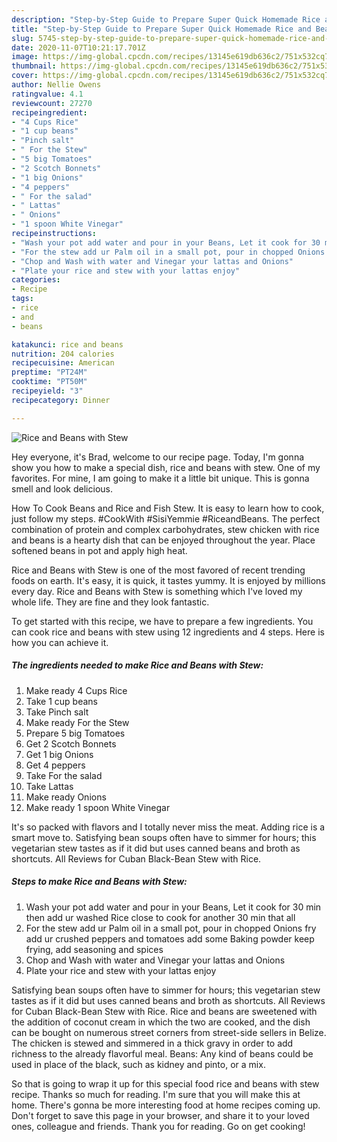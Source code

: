 ```yaml
---
description: "Step-by-Step Guide to Prepare Super Quick Homemade Rice and Beans with Stew"
title: "Step-by-Step Guide to Prepare Super Quick Homemade Rice and Beans with Stew"
slug: 5745-step-by-step-guide-to-prepare-super-quick-homemade-rice-and-beans-with-stew
date: 2020-11-07T10:21:17.701Z
image: https://img-global.cpcdn.com/recipes/13145e619db636c2/751x532cq70/rice-and-beans-with-stew-recipe-main-photo.jpg
thumbnail: https://img-global.cpcdn.com/recipes/13145e619db636c2/751x532cq70/rice-and-beans-with-stew-recipe-main-photo.jpg
cover: https://img-global.cpcdn.com/recipes/13145e619db636c2/751x532cq70/rice-and-beans-with-stew-recipe-main-photo.jpg
author: Nellie Owens
ratingvalue: 4.1
reviewcount: 27270
recipeingredient:
- "4 Cups Rice"
- "1 cup beans"
- "Pinch salt"
- " For the Stew"
- "5 big Tomatoes"
- "2 Scotch Bonnets"
- "1 big Onions"
- "4 peppers"
- " For the salad"
- " Lattas"
- " Onions"
- "1 spoon White Vinegar"
recipeinstructions:
- "Wash your pot add water and pour in your Beans, Let it cook for 30 min then add ur washed Rice close to cook for another 30 min that all"
- "For the stew add ur Palm oil in a small pot, pour in chopped Onions fry add ur crushed peppers and tomatoes add some Baking powder keep frying, add seasoning and spices"
- "Chop and Wash with water and Vinegar your lattas and Onions"
- "Plate your rice and stew with your lattas enjoy"
categories:
- Recipe
tags:
- rice
- and
- beans

katakunci: rice and beans 
nutrition: 204 calories
recipecuisine: American
preptime: "PT24M"
cooktime: "PT50M"
recipeyield: "3"
recipecategory: Dinner

---
```



![Rice and Beans with Stew](https://img-global.cpcdn.com/recipes/13145e619db636c2/751x532cq70/rice-and-beans-with-stew-recipe-main-photo.jpg)

Hey everyone, it's Brad, welcome to our recipe page. Today, I'm gonna show you how to make a special dish, rice and beans with stew. One of my favorites. For mine, I am going to make it a little bit unique. This is gonna smell and look delicious.

How To Cook Beans and Rice and Fish Stew. It is easy to learn how to cook, just follow my steps. #CookWith #SisiYemmie #RiceandBeans. The perfect combination of protein and complex carbohydrates, stew chicken with rice and beans is a hearty dish that can be enjoyed throughout the year. Place softened beans in pot and apply high heat.

Rice and Beans with Stew is one of the most favored of recent trending foods on earth. It's easy, it is quick, it tastes yummy. It is enjoyed by millions every day. Rice and Beans with Stew is something which I've loved my whole life. They are fine and they look fantastic.


To get started with this recipe, we have to prepare a few ingredients. You can cook rice and beans with stew using 12 ingredients and 4 steps. Here is how you can achieve it.

<!--inarticleads1-->

##### The ingredients needed to make Rice and Beans with Stew:

1. Make ready 4 Cups Rice
1. Take 1 cup beans
1. Take Pinch salt
1. Make ready  For the Stew
1. Prepare 5 big Tomatoes
1. Get 2 Scotch Bonnets
1. Get 1 big Onions
1. Get 4 peppers
1. Take  For the salad
1. Take  Lattas
1. Make ready  Onions
1. Make ready 1 spoon White Vinegar


It&#39;s so packed with flavors and I totally never miss the meat. Adding rice is a smart move to. Satisfying bean soups often have to simmer for hours; this vegetarian stew tastes as if it did but uses canned beans and broth as shortcuts. All Reviews for Cuban Black-Bean Stew with Rice. 

<!--inarticleads2-->

##### Steps to make Rice and Beans with Stew:

1. Wash your pot add water and pour in your Beans, Let it cook for 30 min then add ur washed Rice close to cook for another 30 min that all
1. For the stew add ur Palm oil in a small pot, pour in chopped Onions fry add ur crushed peppers and tomatoes add some Baking powder keep frying, add seasoning and spices
1. Chop and Wash with water and Vinegar your lattas and Onions
1. Plate your rice and stew with your lattas enjoy


Satisfying bean soups often have to simmer for hours; this vegetarian stew tastes as if it did but uses canned beans and broth as shortcuts. All Reviews for Cuban Black-Bean Stew with Rice. Rice and beans are sweetened with the addition of coconut cream in which the two are cooked, and the dish can be bought on numerous street corners from street-side sellers in Belize. The chicken is stewed and simmered in a thick gravy in order to add richness to the already flavorful meal. Beans: Any kind of beans could be used in place of the black, such as kidney and pinto, or a mix. 

So that is going to wrap it up for this special food rice and beans with stew recipe. Thanks so much for reading. I'm sure that you will make this at home. There's gonna be more interesting food at home recipes coming up. Don't forget to save this page in your browser, and share it to your loved ones, colleague and friends. Thank you for reading. Go on get cooking!
